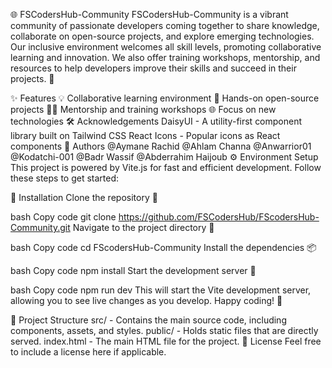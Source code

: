 🌐 FSCodersHub-Community
FSCodersHub-Community is a vibrant community of passionate developers coming together to share knowledge, collaborate on open-source projects, and explore emerging technologies. Our inclusive environment welcomes all skill levels, promoting collaborative learning and innovation. We also offer training workshops, mentorship, and resources to help developers improve their skills and succeed in their projects. 🚀

✨ Features
💡 Collaborative learning environment
🔧 Hands-on open-source projects
🧑‍🏫 Mentorship and training workshops
🌐 Focus on new technologies
🛠 Acknowledgements
DaisyUI - A utility-first component library built on Tailwind CSS
React Icons - Popular icons as React components
👥 Authors
@Aymane Rachid
@Ahlam Channa
@Anwarrior01
@Kodatchi-001
@Badr Wassif
@Abderrahim Haijoub
⚙️ Environment Setup
This project is powered by Vite.js for fast and efficient development. Follow these steps to get started:

📝 Installation
Clone the repository 📂

bash
Copy code
git clone https://github.com/FSCodersHub/FScodersHub-Community.git
Navigate to the project directory 📁

bash
Copy code
cd FScodersHub-Community
Install the dependencies 📦

bash
Copy code
npm install
Start the development server 🚀

bash
Copy code
npm run dev
This will start the Vite development server, allowing you to see live changes as you develop. Happy coding! 🎉

🌳 Project Structure
src/ - Contains the main source code, including components, assets, and styles.
public/ - Holds static files that are directly served.
index.html - The main HTML file for the project.
📄 License
Feel free to include a license here if applicable.
